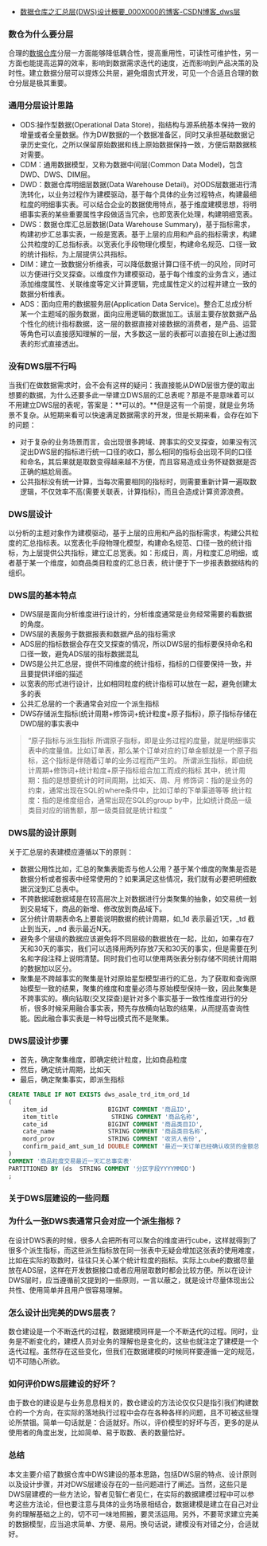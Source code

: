 - [数据仓库之汇总层(DWS)设计概要_000X000的博客-CSDN博客_dws层](https://blog.csdn.net/ytp552200ytp/article/details/118610339)

### 数仓为什么要分层

合理的[数据仓库](https://so.csdn.net/so/search?q=数据仓库&spm=1001.2101.3001.7020)分层一方面能够降低耦合性，提高重用性，可读性可维护性，另一方面也能提高运算的效率，影响到数据需求迭代的速度，近而影响到产品决策的及时性。建立数据分层可以提炼公共层，避免烟囱式开发，可见一个合适且合理的数仓分层是极其重要。

### 通用分层设计思路

- ODS:操作型数据(Operational Data Store)，指结构与源系统基本保持一致的增量或者全量数据。作为DW数据的一个数据准备区，同时又承担基础数据记录历史变化，之所以保留原始数据和线上原始数据保持一致，方便后期数据核对需要。
- CDM：通用数据模型，又称为数据中间层(Common Data Model)，包含DWD、DWS、DIM层。
- DWD：数据仓库明细层数据(Data Warehouse Detail)。对ODS层数据进行清洗转化，以业务过程作为建模驱动，基于每个具体的业务过程特点，构建最细粒度的明细事实表。可以结合企业的数据使用特点，基于维度建模思想，将明细事实表的某些重要属性字段做适当冗余，也即宽表化处理，构建明细宽表。
- DWS：数据仓库汇总层数据(Data Warehouse Summary)，基于指标需求，构建初步汇总事实表，一般是宽表。基于上层的应用和产品的指标需求，构建公共粒度的汇总指标表。以宽表化手段物理化模型，构建命名规范、口径一致的统计指标，为上层提供公共指标。
- DIM：建立一致数据分析维表，可以降低数据计算口径不统一的风险，同时可以方便进行交叉探查。以维度作为建模驱动，基于每个维度的业务含义，通过添加维度属性、关联维度等定义计算逻辑，完成属性定义的过程并建立一致的数据分析维表。
- ADS：面向应用的数据服务层(Application Data Service)。整合汇总成分析某一个主题域的服务数据，面向应用逻辑的数据加工。该层主要存放数据产品个性化的统计指标数据，这一层的数据直接对接数据的消费者，是产品、运营等角色可以直接感知理解的一层，大多数这一层的表都可以直接在BI上通过图表的形式直接透出。

### 没有DWS层不行吗

当我们在做数据需求时，会不会有这样的疑问：我直接能从DWD层很方便的取出想要的数据，为什么还要多此一举建立DWS层的汇总表呢？那是不是意味着可以不用建立DWS层的表呢，答案是：**可以的。**但是这有一个前提，就是业务场景不复杂。从短期来看可以快速满足数据需求的开发，但是长期来看，会存在如下的问题：

- 对于复杂的业务场景而言，会出现很多跨域、跨事实的交叉探查，如果没有沉淀出DWS层的指标进行统一口径的收口，那么相同的指标会出现不同的口径和命名，其后果就是取数变得越来越不方便，而且容易造成业务怀疑数据是否正确的尴尬局面。
- 公共指标没有统一计算，当每次需要相同的指标时，则需要重新计算一遍取数逻辑，不仅效率不高(需要关联表，计算指标)，而且会造成计算资源浪费。

### DWS层设计

以分析的主题对象作为建模驱动，基于上层的应用和产品的指标需求，构建公共粒度的汇总指标表。以宽表化手段物理化模型，构建命名规范、口径一致的统计指标，为上层提供公共指标，建立汇总宽表。如：形成日，周，月粒度汇总明细，或者基于某一个维度，如商品类目粒度的汇总日表，统计便于下一步报表数据结构的组织。

### DWS层的基本特点

- DWS层是面向分析维度进行设计的，分析维度通常是业务经常需要的看数据的角度。
- DWS层的表服务于数据报表和数据产品的指标需求
- ADS层的指标数据会存在交叉探查的情况，所以DWS层的指标要保持命名和口径一致，避免ADS层的指标数据混乱
- DWS是公共汇总层，提供不同维度的统计指标，指标的口径要保持一致，并且要提供详细的描述
- 以宽表的形式进行设计，比如相同粒度的统计指标可以放在一起，避免创建太多的表
- 公共汇总层的一个表通常会对应一个派生指标
- DWS存储派生指标(统计周期+修饰词+统计粒度+原子指标)，原子指标存储在DWD层的事实表中

> “原子指标与派生指标
> 所谓原子指标，即是业务过程的度量，就是明细事实表中的度量值。比如订单表，那么某个订单对应的订单金额就是一个原子指标，这个指标是伴随着订单的业务过程而产生的。
> 所谓派生指标，即由统计周期+修饰词+统计粒度+原子指标组合加工而成的指标
> 其中，统计周期：指的是想要统计的时间周期，比如天、周、月
> 修饰词：指的是业务的约束，通常出现在SQL的where条件中，比如订单的下单渠道等等
> 统计粒度：指的是维度组合，通常出现在SQL的group by中，比如统计商品一级类目对应的销售额，那一级类目就是统计粒度
> ”

### DWS层的设计原则

关于汇总层的表建模应遵循以下的原则：

- 数据公用性比如，汇总的聚集表能否与他人公用？基于某个维度的聚集是否是数据分析或者报表中经常使用的？如果满足这些情况，我们就有必要把明细数据沉淀到汇总表中。
- 不跨数据域数据域是在较高层次上对数据进行分类聚集的抽象，如交易统一划到交易域下，商品的新增、修改放到商品域下。
- 区分统计周期表命名上要能说明数据的统计周期，如_1d 表示最近1天，_td 截止到当天，_nd 表示最近N天。
- 避免多个层级的数据应该避免将不同层级的数据放在一起，比如，如果存在7天和30天的事实，我们可以选择用两列存放7天和30天的事实，但是需要在列名和字段注释上说明清楚。同时我们也可以使用两张表分别存储不同统计周期的数据加以区分。
- 聚集是不跨越事实的聚集是针对原始星型模型进行的汇总，为了获取和查询原始模型一致的结果，聚集的维度和度量必须与原始模型保持一致，因此聚集是不跨事实的。横向钻取(交叉探查)是针对多个事实基于一致性维度进行的分析，很多时候采用融合事实表，预先存放横向钻取的结果，从而提高查询性能。因此融合事实表是一种导出模式而不是聚集。

### DWS层设计步骤

- 首先，确定聚集维度，即确定统计粒度，比如商品粒度
- 然后，确定统计周期，比如天
- 最后，确定聚集事实，即派生指标

```sql
CREATE TABLE IF NOT EXISTS dws_asale_trd_itm_ord_1d
(
    item_id                 BIGINT COMMENT '商品ID',
    item_title               STRING COMMENT '商品名称',
    cate_id                 BIGINT COMMENT '商品类目ID',
    cate_name               STRING COMMENT '商品类目名称',
    mord_prov               STRING COMMENT '收货人省份',
    confirm_paid_amt_sum_1d DOUBLE COMMENT '最近一天订单已经确认收货的金额总和'
)
COMMENT '商品粒度交易最近一天汇总事实表'
PARTITIONED BY (ds  STRING COMMENT '分区字段YYYYMMDD')
;
```

### 关于DWS层建设的一些问题

### 为什么一张DWS表通常只会对应一个派生指标？

在设计DWS表的时候，很多人会把所有可以聚合的维度进行cube，这样就得到了很多个派生指标，而这些派生指标放在同一张表中无疑会增加这张表的使用难度，比如在实际的取数时，往往只关心某个统计粒度的指标。实际上cube的数据尽量放在ADS层，这样在开发数据接口或者应用层取数时都会比较方便。所以在设计DWS层时，应当遵循前文提到的一些原则，一言以蔽之，就是设计尽量体现出公共性、使用简单并且用户很容易理解。

### 怎么设计出完美的DWS层表？

数仓建设是一个不断迭代的过程，数据建模同样是一个不断迭代的过程。同时，业务是不断变化的，建模人员对业务的理解也是变化的，这些也就注定了建模是一个迭代过程。虽然存在这些变化，但我们在数据建模的时候同样要遵循一定的规范，切不可随心所欲。

### 如何评价DWS层建设的好坏？

由于数仓的建设是与业务息息相关的，数仓建设的方法论仅仅只是指引我们构建数仓的一个方向，在实际的落地执行过程中会存在各种各样的问题，且不可被这些理论所禁锢。简单一句话就是：合适就好。所以，评价模型的好坏与否，更多的是从使用者的角度出发，比如简单、易于取数、表的数量恰好。

### 总结

本文主要介绍了数据仓库中DWS建设的基本思路，包括DWS层的特点、设计原则以及设计步骤，并对DWS层建设存在的一些问题进行了阐述。当然，这些只是DWS层建模的一些方法论，智者见智仁者见仁，在实际的数据建模过程中可以参考这些方法论，但也要注意与具体的业务场景相结合，数据建模是建立在自己对业务的理解基础之上的，切不可一味地照搬，要灵活运用。另外，不要苛求建立完美的数据模型，应当追求简单、方便、易用。换句话说，建模没有对错之分，合适就好。